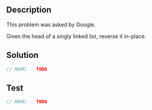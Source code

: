 ## Description

This problem was asked by Google.

Given the head of a singly linked list, reverse it in-place.

## Solution

```swift
// MARK: - TODO
```

## Test

```swift
// MARK: - TODO
```